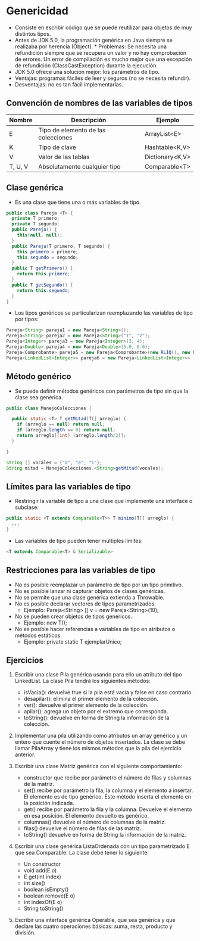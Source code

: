 # Genericidad

* Consiste en escribir código que se puede reutilizar para objetos de muy distintos tipos.
* Antes de JDK 5.0, la programación genérica en Java siempre se realizaba por herencia (Object). * Problemas: Se necesita una refundición siempre que se recupera un valor y no hay comprobación de errores. Un error de compilación es mucho mejor que una excepción de refundición (ClassCastException) durante la ejecución.
* JDK 5.0 ofrece una solución mejor: los parámetros de tipo.
* Ventajas: programas fáciles de leer y seguros (no se necesita refundir).
* Desventajas: no es tan fácil implementarlas.

## Convención de nombres de las variables de tipos

| Nombre | Descripción | Ejemplo |
| -- | -- | -- |
| E | Tipo de elemento de las colecciones | ArrayList\<E> |
| K | Tipo de clave | Hashtable<K,V> |
| V | Valor de las tablas | Dictionary<K,V> |
| T, U, V | Absolutamente cualquier tipo | Comparable\<T> |

## Clase genérica

* Es una clase que tiene una o más variables de tipo.

```java
public class Pareja <T> {
  private T primero;
  private T segundo;
  public Pareja() {
    this(null, null); 
  }
  public Pareja(T primero, T segundo) {
    this.primero = primero; 
    this.segundo = segundo;
  }
  public T getPrimero() {
    return this.primero; 
  }
  public T getSegundo() {
    return this.segundo; 
  }
}
```

* Los tipos genéricos se particularizan reemplazando las variables de tipo por tipos:

```java
Pareja<String> pareja1 = new Pareja<String>();
Pareja<String> pareja2 = new Pareja<String>("1", "2");
Pareja<Integer> pareja3 = new Pareja<Integer>(3, 4);
Pareja<Double> pareja4 = new Pareja<Double>(5.0, 6.0);
Pareja<Comprobante> pareja5 = new Pareja<Comprobante>(new RLIQ(), new OPPRE());
Pareja<LinkedList<Integer>> pareja6 = new Pareja<LinkedList<Integer>> (new LinkedList<Integer>(), new LinkedList<Integer>());
```

## Método genérico

* Se puede definir métodos genéricos con parámetros de tipo sin que la clase sea genérica.

```java
public class ManejoColecciones {

  public static <T> T getMitad(T[] arreglo) {
    if (arreglo == null) return null;
    if (arreglo.length == 0) return null;
    return arreglo[(int) (arreglo.length/2)];
  }

}
```

```java
String [] vocales = {"a", "e", "i"};
String mitad = ManejoColecciones.<String>getMitad(vocales);
```

## Límites para las variables de tipo

* Restringir la variable de tipo a una clase que implemente una interface o subclase:

```java
public static <T extends Comparable<T>> T minimo(T[] arreglo) {
  ...
}
```

* Las variables de tipo pueden tener múltiples límites:

```java
<T extends Comparable<T> & Serializable>
```

## Restricciones para las variables de tipo

* No es posible reemplazar un parámetro de tipo por un tipo primitivo.
* No es posible lanzar ni capturar objetos de clases genéricas.
* No se permite que una clase genérica extienda a Throwable.
* No es posible declarar vectores de tipos parametrizados.
  * Ejemplo: Pareja\<String> [] v = new Pareja\<String>(10);
* No se pueden crear objetos de tipos genéricos.
  * Ejemplo: new T();
* No es posible hacer referencias a variables de tipo en atributos o métodos estáticos.
  * Ejemplo: private static T ejemplarUnico;

## Ejercicios

1. Escribir una clase Pila genérica usando para ello un atributo del tipo LinkedList. La clase Pila tendrá los siguientes métodos:
    * isVacia(): devuelve true si la pila está vacía y false en caso contrario.
    * desapilar(): elimina el primer elemento de la colección.
    * ver(): devuelve el primer elemento de la colección.
    * apilar(): agrega un objeto por el extremo que corresponda.
    * toString(): devuelve en forma de String la información de la colección.

1. Implementar una pila utilizando como atributos un array genérico y un entero que cuente el número de objetos insertados. La clase se debe llamar PilaArray y tiene los mismos métodos que la pila del ejercicio anterior.

1. Escribir una clase Matriz genérica con el siguiente comportamiento:
    * constructor que recibe por parámetro el número de filas y columnas de la matriz.
    * set() recibe por parámetro la fila, la columna y el elemento a insertar. El elemento es de tipo genérico. Este método inserta el elemento en la posición indicada.
    * get() recibe por parámetro la fila y la columna. Devuelve el elemento en esa posición. El elemento devuelto es genérico.
    * columnas() devuelve el número de columnas de la matriz.
    * filas() devuelve el número de filas de las matriz.
    * toString() devuelve en forma de String la información de la matriz.

1. Escribir una clase genérica ListaOrdenada con un tipo parametrizado E que sea Comparable. La clase debe tener lo siguiente:
    * Un constructor
    * void add(E o)
    * E get(int index)
    * int size()
    * boolean isEmpty()
    * boolean remove(E o)
    * int indexOf(E o)
    * String toString()

1. Escribir una interface genérica Operable, que sea genérica y que declare las cuatro operaciones básicas: suma, resta, producto y división.
